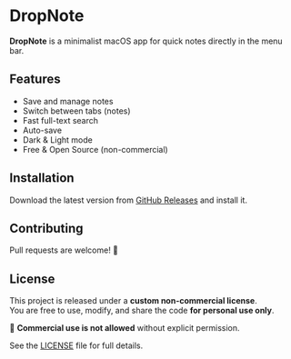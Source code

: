 # DropNote

**DropNote** is a minimalist macOS app for quick notes directly in the menu bar.

## Features
- Save and manage notes  
- Switch between tabs (notes)  
- Fast full-text search  
- Auto-save  
- Dark & Light mode  
- Free & Open Source (non-commercial)  

## Installation
Download the latest version from [GitHub Releases](https://github.com/yourrepo/dropnote/releases) and install it.

## Contributing
Pull requests are welcome! 📝  

## License
This project is released under a **custom non-commercial license**.  
You are free to use, modify, and share the code **for personal use only**.  

🚫 **Commercial use is not allowed** without explicit permission.  

See the [LICENSE](./LICENSE) file for full details.  
